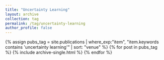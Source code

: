 ```yaml
---
title: "Uncertainty Learning"
layout: archive
collection: tag
permalink: /tag/uncertainty-learning
author_profile: false
---
```


{% assign pubs_tag = site.publications | where_exp:"item", "item.keywords contains 'uncertainty learning'" | sort: "venue" %}
{% for post in pubs_tag %}
  {% include archive-single.html %}
{% endfor %}